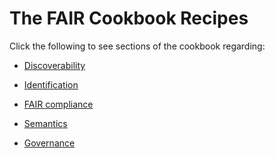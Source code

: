 The FAIR Cookbook Recipes
=========================

Click the following to see sections of the cookbook regarding:

* [Discoverability](./Discoverability/discoverability.md)

* [Identification](./Identification/identifiers.md)

* [FAIR compliance](./Compliance/compliance.md)

* [Semantics](./Semantics/index.md)

* [Governance](./Governance/index.md)
